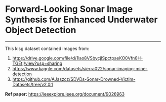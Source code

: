 # Forward-Looking Sonar Image Synthesis for Enhanced Underwater Object Detection
---

This klsg dataset contained images from:
1. https://drive.google.com/file/d/1lao8VSbycjlSpctpaeKO0Vfn8H-TGEtj/view?usp=sharing
2. https://www.kaggle.com/datasets/sierra022/sonar-imaging-mine-detection
3. https://github.com/AJaszcz/SDVDs-Sonar-Drowned-Victim-Datasets/tree/v2.0.1

 **Ref paper:** https://ieeexplore.ieee.org/document/9026963
